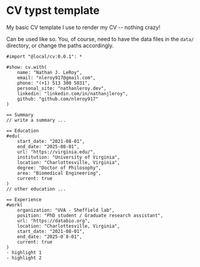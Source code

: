 # CV typst template
My basic CV template I use to render my CV -- nothing crazy!

Can be used like so. You, of course, need to have the data files in the `data/` directory, or change the paths accordingly.

```typst
#import "@local/cv:0.0.1": *

#show: cv.with(
    name: "Nathan J. LeRoy",
    email: "nleroy917@gmail.com",
    phone: "(+1) 513 300 5031",
    personal_site: "nathanleroy.dev",
    linkedin: "linkedin.com/in/nathanjleroy",
    github: "github.com/nleroy917"
)

== Summary
// write a summary ...

== Education
#edu(
    start_date: "2021-08-01",
    end_date: "2025-08-01",
    url: "https://virginia.edu/",
    institution: "University of Virginia",
    location: "Charlottesville, Virginia",
    degree: "Doctor of Philosophy",
    area: "Biomedical Engineering",
    current: true
)
// other education ...

== Experience
#work(
    organization: "UVA - Sheffield lab",
    position: "PhD student / Graduate research assistant",
    url: "https://databio.org",
    location: "Charlottesville, Virginia",
    start_date: "2021-08-01",
    end_date: "2025-0`8-01",
    current: true
)
- highlight 1
- highlight 2
```